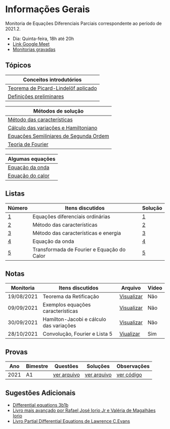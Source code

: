 # Informações Gerais 

Monitoria de Equações Diferenciais Parciais correspondente ao período de 2021.2.  

- Dia: Quinta-feira, 18h até 20h
- [Link Google Meet](https://meet.google.com/cgc-upbq-emp)
- [Monitorias gravadas](https://gvmail-my.sharepoint.com/:f:/g/personal/b37214_fgv_edu_br/ErWT7sNUNNxGpA4ZW-G1AQoBo2kwjGCnP8ln40pHyYE6Mw?e=f55z2T)

## Tópicos

|Conceitos introdutórios|
|---|
|[Teorema de Picard-Lindelöf aplicado](/ta-sessions/edp/existence_theorem/existence_theorem)|
|[Definições preliminares](/ta-sessions/edp/introduction)|

|Métodos de solução|
|---|
|[Método das características](/ta-sessions/edp/characteristics/characteristics)|
|[Cálculo das variações e Hamiltoniano](/ta-sessions/edp/calculus_of_variations)|
|[Equações Semiliniares de Segunda Ordem](/ta-sessions/edp/second_order_semilinear)|
|[Teoria de Fourier](/ta-sessions/edp/fft/fft)|

|Algumas equações|
|---|
|[Equação da onda](/ta-sessions/edp/wave_equation)|
|[Equação do calor](/ta-sessions/edp/heat_equation)

## Listas

|Número|Itens discutidos|Solução|
|------|----------------|-------|
|[1](/files/disciplines/edp/lista1.pdf)|Equações diferenciais ordinárias|[1](/files/disciplines/edp/solutions1.pdf)|
|[2](/files/disciplines/edp/lista2.pdf)|Método das características|[2](/files/disciplines/edp/solutions2.pdf)|
|[3](/files/disciplines/edp/lista3.pdf)|Método das características e energia|[3](/files/disciplines/edp/solutions3.pdf)|
|[4](/files/disciplines/edp/lista4.pdf)|Equação da onda|[4](/files/disciplines/edp/solutions4.pdf)|
|[5](/files/disciplines/edp/lista5.pdf)|Transformada de Fourier e Equação do Calor|[5](/ta-sessions/edp/solutions5/solutions5)|

## Notas
  
|Monitoria|Itens discutidos|Arquivo|Vídeo|
|---------|----------------|-------|-----| 
|19/08/2021|Teorema da Retificação|[Visualizar](/files/disciplines/edp/monitoria19-08-2021.pdf)|Não|
|09/09/2021|Exemplos equações características|[Visualizar](/files/disciplines/edp/exemplos_equacoes_caracteristicas.pdf)|Não|
|30/09/2021|Hamilton-Jacobi e cálculo das variações|[Visualizar](/files/disciplines/edp/hamilton-jacobi.pdf)|Não|
|28/10/2021|Convolução, Fourier e Lista 5|[Viualizar](/files/disciplines/edp/monitoria28-10-2021.pdf)|Sim|

## Provas

|Ano|Bimestre|Questões|Soluções|Observações|
|---|--------|--------|--------|-----------|
|2021|A1|[ver arquivo](/files/disciplines/edp/a1.pdf)|[ver arquivo](/files/disciplines/edp/a1_solutions.pdf)|[ver código](https://github.com/lucasmoschen/ta-sessions/tree/master/Partial_Differential_Equations/lists/a1/)|

## Sugestões Adicionais 

- [Differential equations 3b1b](https://www.youtube.com/playlist?list=PLZHQObOWTQDNPOjrT6KVlfJuKtYTftqH6)
- [Livro mais avançado por Rafael José Iorio Jr e Valéria de Magalhães Iorio](https://www.amazon.com.br/Fourier-Analysis-Partial-Differential-Equations/dp/052162116X)
- [Livro Partial Differential Equations de Lawrence C.Evans](https://www.amazon.com.br/Partial-Differential-Equations-Lawrence-Evans/dp/0821807722)